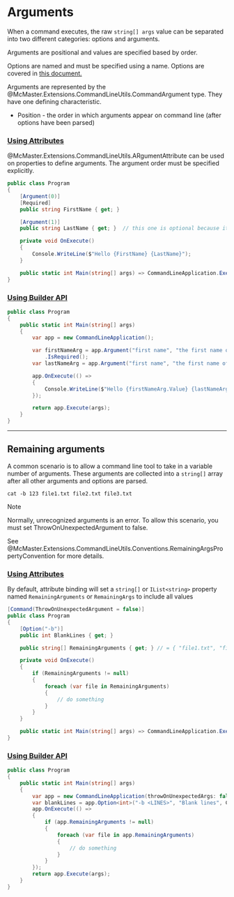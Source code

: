 # Arguments

When a command executes, the raw `string[] args` value can be separated into two different categories: options and arguments.

Arguments are positional and values are specified based by order.

Options are named and must be specified using a name. Options are covered in [this document.](./options.md)

Arguments are represented by the @McMaster.Extensions.CommandLineUtils.CommandArgument type.
They have one defining characteristic.

* Position - the order in which arguments appear on command line (after options have been parsed)

### [Using Attributes](#tab/using-attributes)

@McMaster.Extensions.CommandLineUtils.ARgumentAttribute can be used on properties to define arguments.
The argument order must be specified explicitly.

```c#
public class Program
{
    [Argument(0)]
    [Required]
    public string FirstName { get; }

    [Argument(1)]
    public string LastName { get; }  // this one is optional because it doesn't have `[Required]`

    private void OnExecute()
    {
        Console.WriteLine($"Hello {FirstName} {LastName}");
    }

    public static int Main(string[] args) => CommandLineApplication.Execute<Program>(args);
}
```

### [Using Builder API](#tab/using-builder-api)

```c#
public class Program
{
    public static int Main(string[] args)
    {
        var app = new CommandLineApplication();

        var firstNameArg = app.Argument("first name", "the first name of the person")
            .IsRequired();
        var lastNameArg = app.Argument("first name", "the first name of the person");

        app.OnExecute(() =>
        {
            Console.WriteLine($"Hello {firstNameArg.Value} {lastNameArg.Value}");
        });

        return app.Execute(args);
    }
}
```

***

## Remaining arguments

A common scenario is to allow a command line tool to take in a variable number of arguments.
These arguments are collected into a `string[]` array after all other arguments and options are parsed.

```
cat -b 123 file1.txt file2.txt file3.txt
```

> [!NOTE]
> Normally, unrecognized arguments is an error. To allow this scenario, you must set ThrowOnUnexpectedArgument to false.

See @McMaster.Extensions.CommandLineUtils.Conventions.RemainingArgsPropertyConvention for more details.

### [Using Attributes](#tab/using-attributes)

By default, attribute binding will set a `string[]` or `IList<string>` property named `RemainingArguments` or `RemainingArgs`
to include all values

```c#
[Command(ThrowOnUnexpectedArgument = false)]
public class Program
{
    [Option("-b")]
    public int BlankLines { get; }

    public string[] RemainingArguments { get; } // = { "file1.txt", "file2.txt", "file3.txt" }

    private void OnExecute()
    {
        if (RemainingArguments != null)
        {
            foreach (var file in RemainingArguments)
            {
                // do something
            }
        }
    }

    public static int Main(string[] args) => CommandLineApplication.Execute<Program>(args);
}
```

### [Using Builder API](#tab/using-builder-api)

```c#
public class Program
{
    public static int Main(string[] args)
    {
        var app = new CommandLineApplication(throwOnUnexpectedArgs: false);
        var blankLines = app.Option<int>("-b <LINES>", "Blank lines", CommandOptionType.SingleValue);
        app.OnExecute(() =>
        {
            if (app.RemainingArguments != null)
            {
                foreach (var file in app.RemainingArguments)
                {
                    // do something
                }
            }
        });
        return app.Execute(args);
    }
}
```
